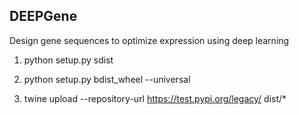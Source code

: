 ## DEEPGene 
Design gene sequences to optimize expression using deep learning



1. python setup.py sdist
2. python setup.py bdist_wheel --universal

3. twine upload --repository-url https://test.pypi.org/legacy/ dist/*